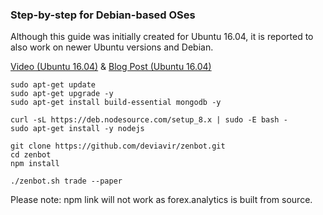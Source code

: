 ### Step-by-step for Debian-based OSes

Although this guide was initially created for Ubuntu 16.04, it is reported to also work on newer Ubuntu versions and Debian.

[Video (Ubuntu 16.04)](https://youtu.be/BEhU55W9pBI) & [Blog Post (Ubuntu 16.04)](https://jaynagpaul.com/algorithmic-crypto-trading?utm_source=zenbot)

```
sudo apt-get update
sudo apt-get upgrade -y
sudo apt-get install build-essential mongodb -y

curl -sL https://deb.nodesource.com/setup_8.x | sudo -E bash -
sudo apt-get install -y nodejs

git clone https://github.com/deviavir/zenbot.git
cd zenbot
npm install

./zenbot.sh trade --paper
```
Please note: npm link will not work as forex.analytics is built from source.

